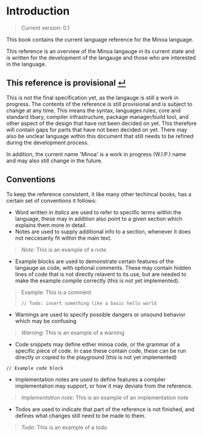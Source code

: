 # Introduction

> Current version: 0.1

This book contains the current language reference for the Minoa language.

This reference is an overview of the Minoa langauge in its current state and is written for the development of the langauge and those who are interested in the language.

## This reference is provisional [↵](#introduction)

This is not the final specification yet, as the langauge is still a work in progress.
The contents of the reference is still provisional and is subject to change at any time.
This means the syntax, languages rules, core and standard libary, compiler infrastructure, package manager/build tool, and other aspect of the design that have not been decided on yet.
This therefore will contain gaps for parts that have not been decided on yet.
There may also be unclear language within this document that still needs to be refined during the development process.

In addition, the current name 'Minoa' is a work in progress (W.I.P.) name and may also still change in the future.

## Conventions

To keep the reference consistent, it like many other techincal books, has a certain set of conventions it follows:

- Word written in _italics_ are used to refer to specific terms within the language, these may in addition also point to a given section which explains them more in detail.
- Notes are used to supply additional info to a section, whenever it does not neccesarily fit within the main text.
> _Note_: This is an example of a note

- Example blocks are used to demonstrate certain features of the langauge as code, with optional comments.
  These may contain hidden lines of code that is not directly relavent to its use, but are needed to make the example compile correctly (this is not yet implemented).

> Example:
> This is a comment
> ```
> // Todo: insert something like a basic hello world
> ```

- Warnings are used to specify possible dangers or unsound behavior which may be confusing
> _Warning_: This is an example of a warning

- Code snippets may define either minoa code, or the grammar of a specific piece of code.
  In case these contain code, these can be run directly or copied to the playground (this is not yet implemented)

```
// Example code block
```

- Implementation notes are used to define features a compiler implementation may support, or how it may deviate from the reference.
> _Implementation note_: This is an example of an implementation note

- Todos are used to indicate that part of the reference is not finished, and defines what changes still need to be made to them.
> _Todo_: This is an example of a todo